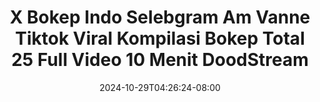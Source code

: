 --- 
title: "X Bokep Indo Selebgram Am Vanne Tiktok Viral  Kompilasi Bokep Total 25 Full Video 10 Menit  DoodStream"
description: "video bokeh X Bokep Indo Selebgram Am Vanne Tiktok Viral  Kompilasi Bokep Total 25 Full Video 10 Menit  DoodStream simontok durasi panjang  "
date: 2024-10-29T04:26:24-08:00
file_code: "xc6lgza99iz0"
draft: false
cover: "3bcwk38p3rthy35f.jpg"
tags: ["Bokep", "Indo", "Selebgram", "Vanne", "Tiktok", "Viral", "Kompilasi", "Bokep", "Total", "Full", "Video", "Menit", "DoodStream", "bokep-indo", "bokep-viral", "bokep-ig"]
length: 591
fld_id: "1483130"
foldername: "Am vanne new"
categories: ["Am vanne new"]
views: 0
---